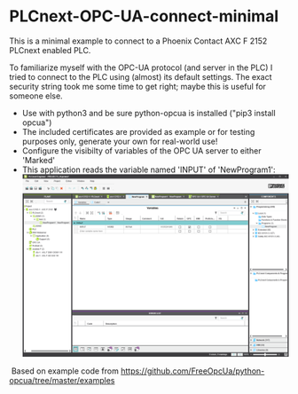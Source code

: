 # PLCnext-OPC-UA-connect-minimal
This is a minimal example to connect to a Phoenix Contact AXC F 2152 PLCnext enabled PLC. 

To familiarize myself with the OPC-UA protocol (and server in the PLC) I tried to connect to the PLC using (almost) its default settings. The exact security string took me some time to get right; maybe this is useful for someone else.

* Use with python3 and be sure python-opcua is installed ("pip3 install opcua")
* The included certificates are provided as example or for testing purposes only, generate your own for real-world use!
* Configure the visibilty of variables of the OPC UA server to either 'Marked'
* This application reads the variable named 'INPUT' of 'NewProgram1':
![alt text](https://raw.githubusercontent.com/dschoorisse/PLCnext-OPC-UA-connect-minimal/master/screen_opc_variable.PNG)



 Based on example code from https://github.com/FreeOpcUa/python-opcua/tree/master/examples

